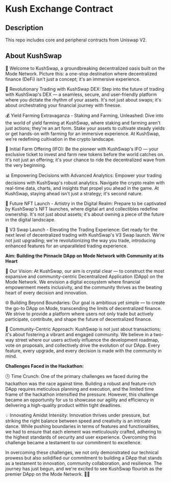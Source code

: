 # Kush Exchange Contract

## Description

This repo includes core and peripheral contracts from Uniswap V2.


## About KushSwap


🌿 Welcome to KushSwap, a groundbreaking decentralized oasis built on the Mode Network. Picture this: a one-stop destination where decentralized finance (DeFi) isn't just a concept; it's an immersive experience.

🚀 Revolutionary Trading with KushSwap DEX:
Step into the future of trading with KushSwap's DEX — a seamless, secure, and user-friendly platform where you dictate the rhythm of your assets. It's not just about swaps; it's about orchestrating your financial journey with finesse.

💰 Yield Farming Extravaganza - Staking and Farming, Unleashed:
Dive into the world of yield farming at KushSwap, where staking and farming aren't just actions; they're an art form. Stake your assets to cultivate steady yields or get hands-on with farming for an immersive experience. At KushSwap, we're redefining cultivation in the crypto landscape.

🌱 Initial Farm Offering (IFO):
Be the pioneer with KushSwap's IFO — your exclusive ticket to invest and farm new tokens before the world catches on. It's not just an offering; it's your chance to ride the decentralized wave from the very beginning.

📊 Empowering Decisions with Advanced Analytics:
Empower your trading decisions with KushSwap's robust analytics. Navigate the crypto realm with real-time data, charts, and insights that propel you ahead in the game. At KushSwap, staying ahead isn't just a strategy; it's second nature.

🎨 Future NFT Launch - Artistry in the Digital Realm:
Prepare to be captivated by KushSwap's NFT launches, where digital art and collectibles redefine ownership. It's not just about assets; it's about owning a piece of the future in the digital landscape.

🚀 V3 Swap Launch - Elevating the Trading Experience:
Get ready for the next level of decentralized trading with KushSwap's V3 Swap launch. We're not just upgrading; we're revolutionizing the way you trade, introducing enhanced features for an unparalleled trading experience.

**Aim: Building the Pinnacle DApp on Mode Network with Community at its Heart**

🚀 Our Vision:
At KushSwap, our aim is crystal clear — to construct the most expansive and community-centric Decentralized Application (DApp) on the Mode Network. We envision a digital ecosystem where financial empowerment meets inclusivity, and the community thrives as the beating heart of every decision and innovation.

🌐 Building Beyond Boundaries:
Our goal is ambitious yet simple — to create the go-to DApp on Mode, transcending the limits of decentralized finance. We strive to provide a platform where users not only trade but actively participate, contribute, and shape the future of decentralized finance.

🤝 Community-Centric Approach:
KushSwap is not just about transactions; it's about fostering a vibrant and engaged community. We believe in a two-way street where our users actively influence the development roadmap, vote on proposals, and collectively drive the evolution of our DApp. Every feature, every upgrade, and every decision is made with the community in mind.

**Challenges Faced in the Hackathon:**

🕒 Time Crunch:
One of the primary challenges we faced during the hackathon was the race against time. Building a robust and feature-rich DApp requires meticulous planning and execution, and the limited time frame of the hackathon intensified the pressure. However, this challenge became an opportunity for us to showcase our agility and efficiency in delivering a high-quality product within tight deadlines.

💡 Innovating Amidst Intensity:
Innovation thrives under pressure, but striking the right balance between speed and creativity is an intricate dance. While pushing boundaries in terms of features and functionalities, we had to ensure that each element was meticulously crafted, adhering to the highest standards of security and user experience. Overcoming this challenge became a testament to our commitment to excellence.

In overcoming these challenges, we not only demonstrated our technical prowess but also solidified our commitment to building a DApp that stands as a testament to innovation, community collaboration, and resilience. The journey has just begun, and we're excited to see KushSwap flourish as the premier DApp on the Mode Network. 🚀💚